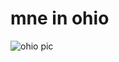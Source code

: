 # mne in ohio
![ohio pic](https://cdn.glitch.global/a6c20abe-1476-4051-bc83-4d651c08e489/0cbd7f2992ab76b709bea1773f2504be.jpg?v=1744130101062)